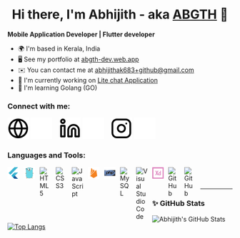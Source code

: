 <h1 align="center">Hi there, I'm Abhijith - aka <a href="https://abgth-dev.web.app/">ABGTH</a> 👋</h1>

<b>Mobile Application Developer | Flutter developer</b>
* 🌍  I'm based in Kerala, India
* 🖥️  See my portfolio at [abgth-dev.web.app](http://abgth-dev.web.app)
* ✉️  You can contact me at [abhijithak683+github@gmail.com](mailto:abhijithak683+github@gmail.com)
* 🚀  I'm currently working on [Lite chat Application](http://github.com/x-abgth/lite_chat)
* 🧠  I'm learning Golang (GO)

### Connect with me:

[![website](./img/globe-light.svg)](https://abgth-dev.web.app/#gh-light-mode-only "Portfolio Website")
[![website](./img/globe-dark.svg)](https://abgth-dev.web.app/#gh-dark-mode-only "Portfolio Website")
&nbsp;&nbsp;
[![website](./img/linkedin-light.svg)](https://www.linkedin.com/in/abhijith-a-356850192/#gh-light-mode-only "Linkedin")
[![website](./img/linkedin-dark.svg)](https://www.linkedin.com/in/abhijith-a-356850192/#gh-dark-mode-only "Linkedin")
&nbsp;&nbsp;
[![website](./img/instagram-light.svg)](https://instagram.com/__abgth?utm_medium=copy_link#gh-light-mode-only "Instagram")
[![website](./img/instagram-dark.svg)](https://instagram.com/__abgth?utm_medium=copy_link#gh-dark-mode-only "Instagram")

### Languages and Tools:

[<img align="left" alt="Flutter" width="26px" src="https://github.com/devicons/devicon/blob/v2.14.0/icons/flutter/flutter-original.svg" style="padding-right:10px;" />](https://flutter.dev/ "Flutter")
[<img align="left" alt="Golang" width="26px" src="https://github.com/devicons/devicon/blob/v2.14.0/icons/go/go-original.svg" style="padding-right:10px;" />](https://go.dev/ "Golang")
[<img align="left" alt="HTML5" width="26px" src="https://cdn.jsdelivr.net/gh/devicons/devicon/icons/html5/html5-original.svg" style="padding-right:10px;" />](https://en.wikipedia.org/wiki/HTML "HTML")
[<img align="left" alt="CSS3" width="26px" src="https://cdn.jsdelivr.net/gh/devicons/devicon/icons/css3/css3-original.svg" style="padding-right:10px;" />](https://en.wikipedia.org/wiki/CSS "CSS")
[<img align="left" alt="JavaScript" width="26px" src="https://cdn.jsdelivr.net/gh/devicons/devicon/icons/javascript/javascript-original.svg" style="padding-right:10px;" />](https://www.javascript.com/ "JavaScript")
[<img align="left" alt="Firebase" width="26px" src="https://github.com/devicons/devicon/blob/v2.14.0/icons/firebase/firebase-plain.svg" style="padding-right:10px;" />](https://firebase.google.com/ "Firebase")
[<img align="left" alt="php" width="26px" src="https://github.com/devicons/devicon/blob/v2.14.0/icons/php/php-original.svg" style="padding-right:10px;" />](https://www.phpmyadmin.net/ "PHP")
[<img align="left" alt="MySQL" width="26px" src="https://cdn.jsdelivr.net/gh/devicons/devicon/icons/mysql/mysql-original.svg" style="padding-right:10px;" />](https://www.mysql.com/ "MySQL")
[<img align="left" alt="Visual Studio Code" width="26px" src="https://cdn.jsdelivr.net/gh/devicons/devicon/icons/vscode/vscode-original.svg" style="padding-right:10px;" />](https://code.visualstudio.com/ "Visual Studio Code")
[<img align="left" alt="Adobe Xd" width="26px" src="https://github.com/devicons/devicon/blob/v2.14.0/icons/xd/xd-line.svg" style="padding-right:10px;" />](https://www.adobe.com/in/products/xd.html "Adobe Xd")
<!-- [<img align="left" alt="Git" width="26px" src="https://cdn.jsdelivr.net/gh/devicons/devicon/icons/git/git-original.svg" style="padding-right:10px;" />](https://git-scm.com/ "Git") -->
[<img align="left" alt="GitHub" width="26px" src="https://user-images.githubusercontent.com/3369400/139447912-e0f43f33-6d9f-45f8-be46-2df5bbc91289.png" style="padding-right:10px;" />](https://github.com/ "GitHub")
[<img align="left" alt="GitHub" width="26px" src="https://user-images.githubusercontent.com/3369400/139448065-39a229ba-4b06-434b-bc67-616e2ed80c8f.png" style="padding-right:10px;" />](https://github.com/ "GitHub")

<br />
<br />

---

### ✨ GitHub Stats

<img align="left" alt="Abhijith's GitHub Stats" src="https://github-readme-stats.vercel.app/api?username=x-abgth&show_icons=true&hide_border=false&title_color=2196F3&icon_color=FFE400&bg_color=80,09131B,161616&text_color=ffffff&border_color=0c1a25" />

[![Top Langs](https://github-readme-stats.vercel.app/api/top-langs/?username=x-abgth&bg_color=80,09131B,161616&text_color=ccc&border_color=0c1a25)](https://github.com/anuraghazra/github-readme-stats)
